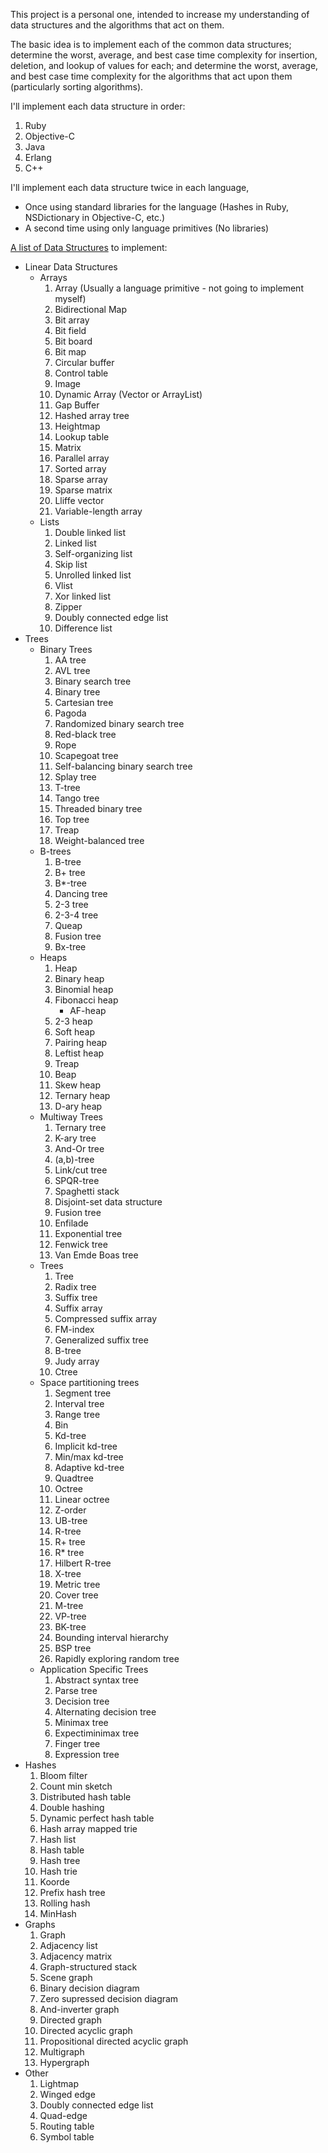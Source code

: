 This project is a personal one, intended to increase my understanding of data
structures and the algorithms that act on them.

The basic idea is to implement each of the common data structures; determine the
worst, average, and best case time complexity for insertion, deletion, and
lookup of values for each; and determine the worst, average, and best case time
complexity for the algorithms that act upon them (particularly sorting
algorithms).

I'll implement each data structure in order:

1. Ruby
1. Objective-C
1. Java
1. Erlang
1. C++

I'll implement each data structure twice in each language,
* Once using standard libraries for the language (Hashes in Ruby, NSDictionary
  in Objective-C, etc.)
* A second time using only language primitives (No libraries)

[A list of Data Structures](http://en.wikipedia.org/wiki/List_of_data_structures)
to implement:
* Linear Data Structures
	* Arrays
		1. Array (Usually a language primitive - not going to implement myself)
		1. Bidirectional Map
		1. Bit array
		1. Bit field
		1. Bit board
		1. Bit map
		1. Circular buffer
		1. Control table
		1. Image
		1. Dynamic Array (Vector or ArrayList)
		1. Gap Buffer
		1. Hashed array tree
		1. Heightmap
		1. Lookup table
		1. Matrix
		1. Parallel array
		1. Sorted array
		1. Sparse array
		1. Sparse matrix
		1. Lliffe vector
		1. Variable-length array
	* Lists
		1. Double linked list
		1. Linked list
		1. Self-organizing list
		1. Skip list
		1. Unrolled linked list
		1. Vlist
		1. Xor linked list
		1. Zipper
		1. Doubly connected edge list
		1. Difference list
* Trees
	* Binary Trees
		1. AA tree
		1. AVL tree
		1. Binary search tree
		1. Binary tree
		1. Cartesian tree
		1. Pagoda
		1. Randomized binary search tree
		1. Red-black tree
		1. Rope
		1. Scapegoat tree
		1. Self-balancing binary search tree
		1. Splay tree
		1. T-tree
		1. Tango tree
		1. Threaded binary tree
		1. Top tree
		1. Treap
		1. Weight-balanced tree
	* B-trees
		1. B-tree
		1. B+ tree
		1. B*-tree
		1. Dancing tree
		1. 2-3 tree
		1. 2-3-4 tree
		1. Queap
		1. Fusion tree
		1. Bx-tree
	* Heaps
		1. Heap
		1. Binary heap
		1. Binomial heap
		1. Fibonacci heap
			* AF-heap
		1. 2-3 heap
		1. Soft heap
		1. Pairing heap
		1. Leftist heap
		1. Treap
		1. Beap
		1. Skew heap
		1. Ternary heap
		1. D-ary heap
	* Multiway Trees
		1. Ternary tree
		1. K-ary tree
		1. And-Or tree
		1. (a,b)-tree
		1. Link/cut tree
		1. SPQR-tree
		1. Spaghetti stack
		1. Disjoint-set data structure
		1. Fusion tree
		1. Enfilade
		1. Exponential tree
		1. Fenwick tree
		1. Van Emde Boas tree
	* Trees 
		1. Tree
		1. Radix tree
		1. Suffix tree
		1. Suffix array
		1. Compressed suffix array
		1. FM-index
		1. Generalized suffix tree
		1. B-tree
		1. Judy array
		1. Ctree
	* Space partitioning trees
		1. Segment tree
		1. Interval tree
		1. Range tree
		1. Bin
		1. Kd-tree
		1. Implicit kd-tree
		1. Min/max kd-tree
		1. Adaptive kd-tree
		1. Quadtree
		1. Octree
		1. Linear octree
		1. Z-order
		1. UB-tree
		1. R-tree
		1. R+ tree
		1. R* tree
		1. Hilbert R-tree
		1. X-tree
		1. Metric tree
		1. Cover tree
		1. M-tree
		1. VP-tree
		1. BK-tree
		1. Bounding interval hierarchy
		1. BSP tree
		1. Rapidly exploring random tree
	* Application Specific Trees
		1. Abstract syntax tree
		1. Parse tree
		1. Decision tree
		1. Alternating decision tree
		1. Minimax tree
		1. Expectiminimax tree
		1. Finger tree
		1. Expression tree
* Hashes
	1. Bloom filter
	1. Count min sketch
	1. Distributed hash table
	1. Double hashing
	1. Dynamic perfect hash table
	1. Hash array mapped trie
	1. Hash list
	1. Hash table
	1. Hash tree
	1. Hash trie
	1. Koorde
	1. Prefix hash tree
	1. Rolling hash
	1. MinHash
* Graphs
	1. Graph
	1. Adjacency list
	1. Adjacency matrix
	1. Graph-structured stack
	1. Scene graph
	1. Binary decision diagram
	1. Zero supressed decision diagram
	1. And-inverter graph
	1. Directed graph
	1. Directed acyclic graph
	1. Propositional directed acyclic graph
	1. Multigraph
	1. Hypergraph
* Other
	1. Lightmap
	1. Winged edge
	1. Doubly connected edge list
	1. Quad-edge
	1. Routing table
	1. Symbol table
